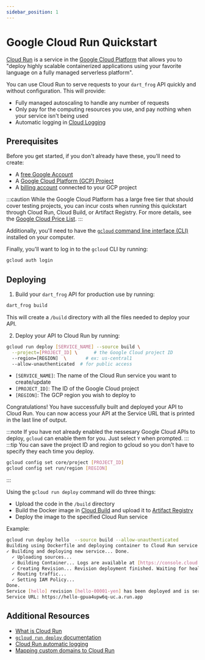 ```yaml
---
sidebar_position: 1
---
```


# Google Cloud Run Quickstart
[Cloud Run](https://cloud.google.com/run) is a service in the [Google Cloud Platform](https://cloud.google.com/) that allows you to "deploy highly scalable containerized applications using your favorite language on a fully managed serverless platform".

You can use Cloud Run to serve requests to your `dart_frog` API quickly and without configuration. This will provide:
- Fully managed autoscaling to handle any number of requests
- Only pay for the computing resources you use, and pay nothing when your service isn't being used
- Automatic logging in [Cloud Logging](https://cloud.google.com/logging)


## Prerequisites

Before you get started, if you don't already have these, you'll need to create:
- A [free Google Account](https://support.google.com/accounts/answer/27441?hl=en)
- A [Google Cloud Platform (GCP) Project](https://cloud.google.com/resource-manager/docs/creating-managing-projects)
- A [billing account](https://cloud.google.com/billing/docs/how-to/manage-billing-account#create_a_new_billing_account) connected to your GCP project

:::caution
While the Google Cloud Platform has a large free tier that should cover testing projects, you can incur costs when running this quickstart through Cloud Run, Cloud Build, or Artifact Registry. For more details, see the [Google Cloud Price List](https://cloud.google.com/pricing/list).
:::

Additionally, you'll need to have the [`gcloud` command line interface (CLI)](https://cloud.google.com/sdk/docs/install) installed on your computer.

Finally, you'll want to log in to the `gcloud` CLI by running:

```bash
gcloud auth login
```

## Deploying

1. Build your `dart_frog` API for production use by running:

```bash
dart_frog build
```

This will create a `/build` directory with all the files needed to deploy your API.

2. Deploy your API to Cloud Run by running:

```bash
gcloud run deploy [SERVICE_NAME] --source build \
  --project=[PROJECT_ID] \      # the Google Cloud project ID
  --region=[REGION]  \       # ex: us-central1
  --allow-unauthenticated  # for public access
```
- `[SERVICE_NAME]`: The name of the Cloud Run service you want to create/update
- `[PROJECT_ID]`: The ID of the Google Cloud project
- `[REGION]`: The GCP region you wish to deploy to

Congratulations! You have successfully built and deployed your API to Cloud Run. You can now access your API at the Service URL that is printed in the last line of output.

:::note
If you have not already enabled the nessesary Google Cloud APIs to deploy, `gcloud` can enable them for you. Just select `Y` when prompted.
:::
:::tip
You can save the project ID and region to gcloud so you don't have to specify they each time you deploy.
```bash
gcloud config set core/project [PROJECT_ID]
gcloud config set run/region [REGION]
```
:::

Using the `gcloud run deploy` command will do three things:
- Upload the code in the `/build` directory
- Build the Docker image in [Cloud Build](https://cloud.google.com/build) and upload it to [Artifact Registry](https://cloud.google.com/artifact-registry)
- Deploy the image to the specified Cloud Run service


Example:
```bash
gcloud run deploy hello  --source build --allow-unauthenticated
Building using Dockerfile and deploying container to Cloud Run service [hello] in project [dart-demo] region [us-central1]
✓ Building and deploying new service... Done.
  ✓ Uploading sources...
  ✓ Building Container... Logs are available at [https://console.cloud.google.com/cloud-build/builds/df7f07d1-d88b-4443-a2b1-bdfd3cdab15b?project=700116488077].
  ✓ Creating Revision... Revision deployment finished. Waiting for health check to begin.
  ✓ Routing traffic...
  ✓ Setting IAM Policy...
Done.
Service [hello] revision [hello-00001-yen] has been deployed and is serving 100 percent of traffic.
Service URL: https://hello-gpua4upw6q-uc.a.run.app
```

## Additional Resources
- [What is Cloud Run](https://cloud.google.com/run/docs/overview/what-is-cloud-run)
- [`gcloud run deploy` documentation](https://cloud.google.com/sdk/gcloud/reference/run/deploy)
- [Cloud Run automatic logging](https://cloud.google.com/run/docs/logging)
- [Mapping custom domains to Cloud Run](https://cloud.google.com/run/docs/mapping-custom-domains)
